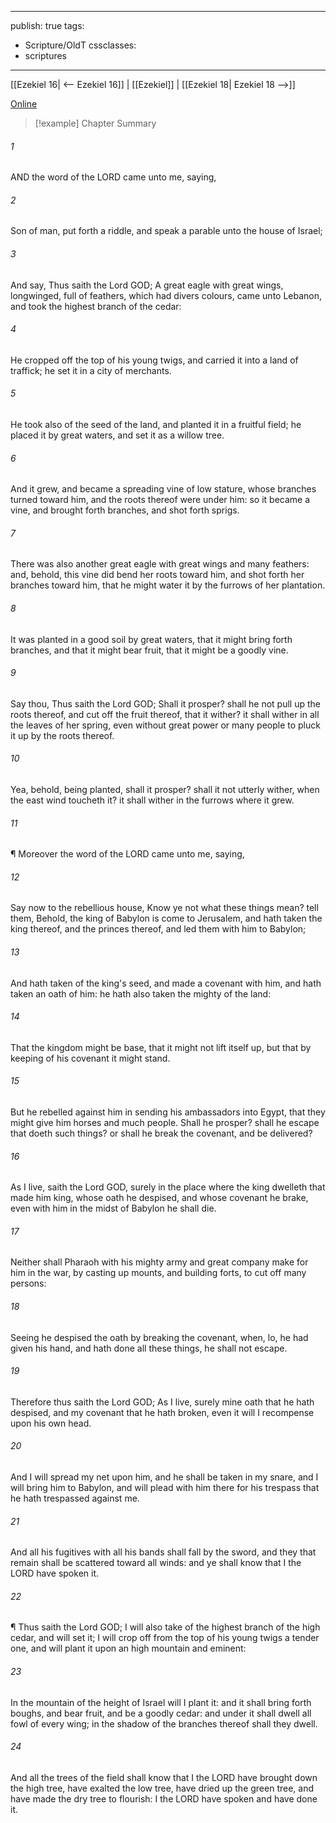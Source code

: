 

---
publish: true
tags:
  - Scripture/OldT
cssclasses:
  - scriptures
---
[[Ezekiel 16| <-- Ezekiel 16]] | [[Ezekiel]] | [[Ezekiel 18| Ezekiel 18 -->]]

[Online](https://churchofjesuschrist.org/study/scriptures/ot/ezek/17?lang=eng)

>[!example] Chapter Summary
>
###### 1
AND the word of the LORD came unto me, saying,
###### 2
Son of man, put forth a riddle, and speak a parable unto the house of Israel;
###### 3
And say, Thus saith the Lord GOD; A great eagle with great wings, longwinged, full of feathers, which had divers colours, came unto Lebanon, and took the highest branch of the cedar:
###### 4
He cropped off the top of his young twigs, and carried it into a land of traffick; he set it in a city of merchants.
###### 5
He took also of the seed of the land, and planted it in a fruitful field; he placed it by great waters, and set it as a willow tree.
###### 6
And it grew, and became a spreading vine of low stature, whose branches turned toward him, and the roots thereof were under him: so it became a vine, and brought forth branches, and shot forth sprigs.
###### 7
There was also another great eagle with great wings and many feathers: and, behold, this vine did bend her roots toward him, and shot forth her branches toward him, that he might water it by the furrows of her plantation.
###### 8
It was planted in a good soil by great waters, that it might bring forth branches, and that it might bear fruit, that it might be a goodly vine.
###### 9
Say thou, Thus saith the Lord GOD; Shall it prosper?  shall he not pull up the roots thereof, and cut off the fruit thereof, that it wither?  it shall wither in all the leaves of her spring, even without great power or many people to pluck it up by the roots thereof.
###### 10
Yea, behold, being planted, shall it prosper?  shall it not utterly wither, when the east wind toucheth it?  it shall wither in the furrows where it grew.
###### 11
¶ Moreover the word of the LORD came unto me, saying,
###### 12
Say now to the rebellious house, Know ye not what these things mean?  tell them, Behold, the king of Babylon is come to Jerusalem, and hath taken the king thereof, and the princes thereof, and led them with him to Babylon;
###### 13
And hath taken of the king's seed, and made a covenant with him, and hath taken an oath of him: he hath also taken the mighty of the land:
###### 14
That the kingdom might be base, that it might not lift itself up, but that by keeping of his covenant it might stand.
###### 15
But he rebelled against him in sending his ambassadors into Egypt, that they might give him horses and much people.  Shall he prosper?  shall he escape that doeth such things?  or shall he break the covenant, and be delivered?
###### 16
As I live, saith the Lord GOD, surely in the place where the king dwelleth that made him king, whose oath he despised, and whose covenant he brake, even with him in the midst of Babylon he shall die.
###### 17
Neither shall Pharaoh with his mighty army and great company make for him in the war, by casting up mounts, and building forts, to cut off many persons:
###### 18
Seeing he despised the oath by breaking the covenant, when, lo, he had given his hand, and hath done all these things, he shall not escape.
###### 19
Therefore thus saith the Lord GOD; As I live, surely mine oath that he hath despised, and my covenant that he hath broken, even it will I recompense upon his own head.
###### 20
And I will spread my net upon him, and he shall be taken in my snare, and I will bring him to Babylon, and will plead with him there for his trespass that he hath trespassed against me.
###### 21
And all his fugitives with all his bands shall fall by the sword, and they that remain shall be scattered toward all winds: and ye shall know that I the LORD have spoken it.
###### 22
¶ Thus saith the Lord GOD; I will also take of the highest branch of the high cedar, and will set it; I will crop off from the top of his young twigs a tender one, and will plant it upon an high mountain and eminent:
###### 23
In the mountain of the height of Israel will I plant it: and it shall bring forth boughs, and bear fruit, and be a goodly cedar: and under it shall dwell all fowl of every wing; in the shadow of the branches thereof shall they dwell.
###### 24
And all the trees of the field shall know that I the LORD have brought down the high tree, have exalted the low tree, have dried up the green tree, and have made the dry tree to flourish: I the LORD have spoken and have done it.



